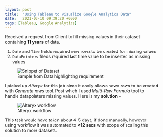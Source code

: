 ```yaml
---
layout: post
title:  "Using Tableau to visualize Google Analytics Data"
date:   2021-03-10 09:29:20 +0700
tags: [Tableau, Google Analytics]
---
```


Received a request from Client to fill missing values in their dataset containing **11 years** of data.
1. `Date` and `Time` fields required new rows to be created for missing values
2. `DataPointers` fileds required last time value to be inserted as missing values  

<figure>
    <img src="../assets/img/post_img/handle-missing-data/issue.png" alt="Snippet of Dataset">
    <figcaption>Sample from Data highlighting requirement</figcaption>
</figure>

I picked up _Alteryx_ for this job since it easily allows news rows to be created with *Generate rows* tool. Post which I used *Multi-Row Formula* tool to handle datapointers missing values. Here is my **solution** - 

<figure>
    <img src="../assets/img/post_img/handle-missing-data/workflow.JPG" alt="Alteryx workflow">
    <figcaption>Alteryx workflow</figcaption>
</figure>

This task would have taken about 4-5 days, if done manually, however using workflow it was automated to **<12 secs** with scope of scaling this solution to more datasets.